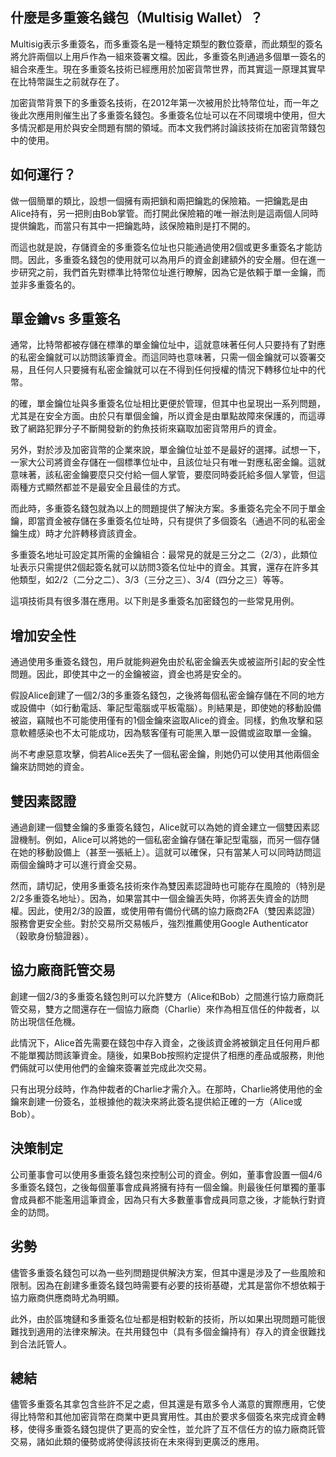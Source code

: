 ## 什麼是多重簽名錢包（Multisig Wallet）？

Multisig表示多重簽名，而多重簽名是一種特定類型的數位簽章，而此類型的簽名將允許兩個以上用戶作為一組來簽署文檔。因此，多重簽名則通過多個單一簽名的組合來產生。現在多重簽名技術已經應用於加密貨幣世界，而其實這一原理其實早在比特幣誕生之前就存在了。

加密貨幣背景下的多重簽名技術，在2012年第一次被用於比特幣位址，而一年之後此次應用則催生出了多重簽名錢包。多重簽名位址可以在不同環境中使用，但大多情況都是用於與安全問題有關的領域。而本文我們將討論該技術在加密貨幣錢包中的使用。

## 如何運行？

做一個簡單的類比，設想一個擁有兩把鎖和兩把鑰匙的保險箱。一把鑰匙是由Alice持有，另一把則由Bob掌管。而打開此保險箱的唯一辦法則是這兩個人同時提供鑰匙，而當只有其中一把鑰匙時，該保險箱則是打不開的。

而這也就是說，存儲資金的多重簽名位址也只能通過使用2個或更多重簽名才能訪問。因此，多重簽名錢包的使用就可以為用戶的資金創建額外的安全層。但在進一步研究之前，我們首先對標準比特幣位址進行瞭解，因為它是依賴于單一金鑰，而並非多重簽名的。

## 單金鑰vs 多重簽名

通常，比特幣都被存儲在標準的單金鑰位址中，這就意味著任何人只要持有了對應的私密金鑰就可以訪問該筆資金。而這同時也意味著，只需一個金鑰就可以簽署交易，且任何人只要擁有私密金鑰就可以在不得到任何授權的情況下轉移位址中的代幣。

的確，單金鑰位址與多重簽名位址相比更便於管理，但其中也呈現出一系列問題，尤其是在安全方面。由於只有單個金鑰，所以資金是由單點故障來保護的，而這導致了網路犯罪分子不斷開發新的釣魚技術來竊取加密貨幣用戶的資金。

另外，對於涉及加密貨幣的企業來說，單金鑰位址並不是最好的選擇。試想一下，一家大公司將資金存儲在一個標準位址中，且該位址只有唯一對應私密金鑰。這就意味著，該私密金鑰要麼只交付給一個人掌管，要麼同時委託給多個人掌管，但這兩種方式顯然都並不是最安全且最佳的方式。

而此時，多重簽名錢包就為以上的問題提供了解決方案。多重簽名完全不同于單金鑰，即當資金被存儲在多重簽名位址時，只有提供了多個簽名（通過不同的私密金鑰生成）時才允許轉移資該資金。

多重簽名地址可設定其所需的金鑰組合：最常見的就是三分之二（2/3），此類位址表示只需提供2個起簽名就可以訪問3簽名位址中的資金。其實，還存在許多其他類型，如2/2（二分之二）、3/3（三分之三）、3/4（四分之三）等等。

這項技術具有很多潛在應用。以下則是多重簽名加密錢包的一些常見用例。

## 增加安全性

通過使用多重簽名錢包，用戶就能夠避免由於私密金鑰丟失或被盜所引起的安全性問題。因此，即使其中之一的金鑰被盜，資金也將是安全的。

假設Alice創建了一個2/3的多重簽名錢包，之後將每個私密金鑰存儲在不同的地方或設備中（如行動電話、筆記型電腦或平板電腦）。則結果是，即使她的移動設備被盜，竊賊也不可能使用僅有的1個金鑰來盜取Alice的資金。同樣，釣魚攻擊和惡意軟體感染也不太可能成功，因為駭客僅有可能黑入單一設備或盜取單一金鑰。

尚不考慮惡意攻擊，倘若Alice丟失了一個私密金鑰，則她仍可以使用其他兩個金鑰來訪問她的資金。

## 雙因素認證

通過創建一個雙金鑰的多重簽名錢包，Alice就可以為她的資金建立一個雙因素認證機制。例如，Alice可以將她的一個私密金鑰存儲在筆記型電腦，而另一個存儲在她的移動設備上（甚至一張紙上）。這就可以確保，只有當某人可以同時訪問這兩個金鑰時才可以進行資金交易。

然而，請切記，使用多重簽名技術來作為雙因素認證時也可能存在風險的（特別是2/2多重簽名地址）。因為，如果當其中一個金鑰丟失時，你將丟失資金的訪問權。因此，使用2/3的設置，或使用帶有備份代碼的協力廠商2FA（雙因素認證）服務會更安全些。對於交易所交易帳戶，強烈推薦使用Google Authenticator（穀歌身份驗證器）。

## 協力廠商託管交易

創建一個2/3的多重簽名錢包則可以允許雙方（Alice和Bob）之間進行協力廠商託管交易，雙方之間還存在一個協力廠商（Charlie）來作為相互信任的仲裁者，以防出現信任危機。

此情況下，Alice首先需要在錢包中存入資金，之後該資金將被鎖定且任何用戶都不能單獨訪問該筆資金。隨後，如果Bob按照約定提供了相應的產品或服務，則他們倆就可以使用他們的金鑰來簽署並完成此次交易。

只有出現分歧時，作為仲裁者的Charlie才需介入。在那時，Charlie將使用他的金鑰來創建一份簽名，並根據他的裁決來將此簽名提供給正確的一方（Alice或Bob）。

## 決策制定

公司董事會可以使用多重簽名錢包來控制公司的資金。例如，董事會設置一個4/6多重簽名錢包，之後每個董事會成員將擁有持有一個金鑰。則最後任何單獨的董事會成員都不能濫用這筆資金，因為只有大多數董事會成員同意之後，才能執行對資金的訪問。

## 劣勢

儘管多重簽名錢包可以為一些列問題提供解決方案，但其中還是涉及了一些風險和限制。因為在創建多重簽名錢包時需要有必要的技術基礎，尤其是當你不想依賴于協力廠商供應商時尤為明顯。

此外，由於區塊鏈和多重簽名位址都是相對較新的技術，所以如果出現問題可能很難找到適用的法律來解決。在共用錢包中（具有多個金鑰持有）存入的資金很難找到合法託管人。

## 總結

儘管多重簽名其拿包含些許不足之處，但其還是有眾多令人滿意的實際應用，它使得比特幣和其他加密貨幣在商業中更具實用性。其由於要求多個簽名來完成資金轉移，使得多重簽名錢包提供了更高的安全性，並允許了互不信任方的協力廠商託管交易，諸如此類的優勢或將使得該技術在未來得到更廣泛的應用。